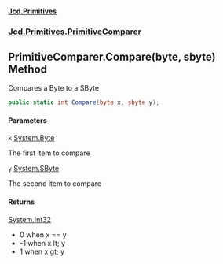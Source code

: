 #### [Jcd.Primitives](index.md 'index')
### [Jcd.Primitives](Jcd.Primitives.md 'Jcd.Primitives').[PrimitiveComparer](Jcd.Primitives.PrimitiveComparer.md 'Jcd.Primitives.PrimitiveComparer')

## PrimitiveComparer.Compare(byte, sbyte) Method

Compares a Byte to a SByte

```csharp
public static int Compare(byte x, sbyte y);
```
#### Parameters

<a name='Jcd.Primitives.PrimitiveComparer.Compare(byte,sbyte).x'></a>

`x` [System.Byte](https://docs.microsoft.com/en-us/dotnet/api/System.Byte 'System.Byte')

The first item to compare

<a name='Jcd.Primitives.PrimitiveComparer.Compare(byte,sbyte).y'></a>

`y` [System.SByte](https://docs.microsoft.com/en-us/dotnet/api/System.SByte 'System.SByte')

The second item to compare

#### Returns
[System.Int32](https://docs.microsoft.com/en-us/dotnet/api/System.Int32 'System.Int32')  
*  0 when x == y  
* -1 when x lt; y  
*  1 when x gt; y
